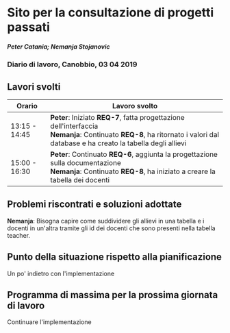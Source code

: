 # Sito per la consultazione di progetti passati  
##### Peter Catania; Nemanja Stojanovic
### Diario di lavoro, Canobbio, 03 04 2019

## Lavori svolti


|Orario        |Lavoro svolto                 |
|--------------|------------------------------|
| 13:15 - 14:45 | **Peter**: Iniziato **REQ-7**, fatta progettazione dell'interfaccia <br>**Nemanja**: Continuato **REQ-8**, ha ritornato i valori dal database e ha creato la tabella degli allievi |
| 15:00 - 16:30 | **Peter**: Continuato **REQ-6**, aggiunta la progettazione sulla documentazione  <br>**Nemanja**: Continuato **REQ-8**, ha iniziato a creare la tabella dei docenti |


##  Problemi riscontrati e soluzioni adottate
**Nemanja**: Bisogna capire come suddividere gli allievi in una tabella e i docenti in un'altra tramite gli id dei docenti che sono presenti nella tabella teacher.


##  Punto della situazione rispetto alla pianificazione
Un po' indietro con l'implementazione

## Programma di massima per la prossima giornata di lavoro
Continuare l'implementazione
